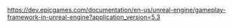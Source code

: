 https://dev.epicgames.com/documentation/en-us/unreal-engine/gameplay-framework-in-unreal-engine?application_version=5.3
